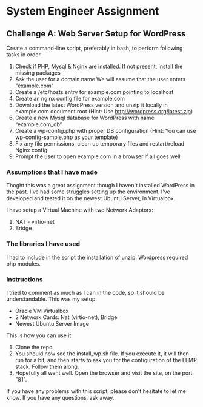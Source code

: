 # System Engineer Assignment


## Challenge A: Web Server Setup for WordPress
Create a command-line script, preferably in bash, to perform following tasks in order.

1. Check if PHP, Mysql & Nginx are installed. If not present, install the missing packages
2. Ask the user for a domain name We will assume that the user enters "example.com"
3. Create a /etc/hosts entry for example.com pointing to localhost
4. Create an nginx config file for example.com
5. Download the latest WordPress version and unzip it locally in example.com document root (Hint: Use http://wordpress.org/latest.zip)
6. Create a new Mysql database for WordPress with name “example.com_db”
7. Create a wp-config.php with proper DB configuration (Hint: You can use wp-config-sample.php as your template)
8. Fix any file permissions, clean up temporary files and restart/reload Nginx config
9. Prompt the user to open example.com in a browser if all goes well.


### Assumptions that I have made
Thoght this was a great assignment though I haven't installed WordPress in the past. I've had some struggles setting up the environment. I've developed and tested it on the newest Ubuntu Server, in Virtualbox.

I have setup a Virtual Machine with two Network Adaptors:
1. NAT - virtio-net
2. Bridge

### The libraries I have used
I had to include in the script the installation of unzip. Wordpress required php modules.

### Instructions

I tried to comment as much as I can in the code, so it should be understandable.
This was my setup:
* Oracle VM Virtualbox
* 2 Network Cards: Nat (virtio-net), Bridge
* Newest Ubuntu Server Image
  
This is how you can use it:
  1. Clone the repo
  2. You should now see the install_wp.sh file. If you execute it, it will then run for a bit, and then starts to ask you for the configuration of the LEMP stack. Follow them along.
  3. Hopefully all went well. Open the browser and visit the site, on the port "81".
  
  
If you have any problems with this script, please don't hesitate to let me know.
If you have any questions, ask away.
